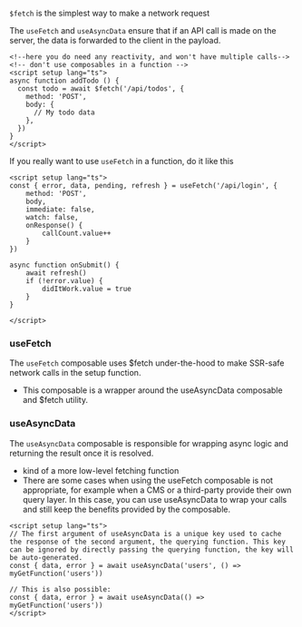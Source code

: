`$fetch` is the simplest way to make a network request

The `useFetch` and `useAsyncData` ensure that if an API call is made on the server, the data is forwarded to the client in the payload.

```vue
<!--here you do need any reactivity, and won't have multiple calls-->
<!-- don't use composables in a function -->
<script setup lang="ts">
async function addTodo () {
  const todo = await $fetch('/api/todos', {
    method: 'POST',
    body: {
      // My todo data
    },
  })
}
</script>
```
If you really want to use `useFetch` in a function, do it like this
```vue
<script setup lang="ts">
const { error, data, pending, refresh } = useFetch('/api/login', {
    method: 'POST',
    body,
    immediate: false,
    watch: false,
    onResponse() {
        callCount.value++
    }
})
  
async function onSubmit() {
    await refresh()
    if (!error.value) {
        didItWork.value = true
    }
}

</script>
```

### useFetch
The `useFetch` composable uses $fetch under-the-hood to make SSR-safe network calls in the setup function.
- This composable is a wrapper around the useAsyncData composable and $fetch utility.

### useAsyncData
The `useAsyncData` composable is responsible for wrapping async logic and returning the result once it is resolved.
- kind of a more low-level fetching function
- There are some cases when using the useFetch composable is not appropriate, for example when a CMS or a third-party provide their own query layer. In this case, you can use useAsyncData to wrap your calls and still keep the benefits provided by the composable.
```vue
<script setup lang="ts">
// The first argument of useAsyncData is a unique key used to cache the response of the second argument, the querying function. This key can be ignored by directly passing the querying function, the key will be auto-generated.
const { data, error } = await useAsyncData('users', () => myGetFunction('users'))

// This is also possible:
const { data, error } = await useAsyncData(() => myGetFunction('users'))
</script>
```
